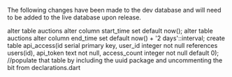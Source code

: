 The following changes have been made to the dev database and will need to be added to the live database upon release.

alter table auctions alter column start_time set default now();
alter table auctions alter column end_time set default now() + '2 days'::interval;
create table api_access(id serial primary key, user_id integer not null references users(id), api_token text not null, access_count integer not null default 0);
//populate that table by including the uuid package and uncommenting the bit from declarations.dart
